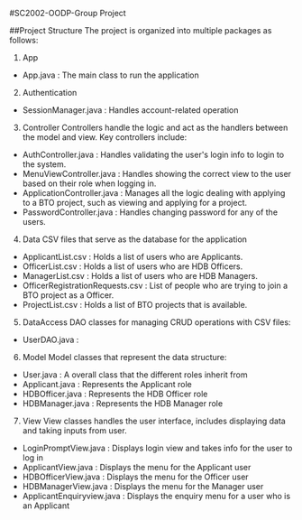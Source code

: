 #SC2002-OODP-Group Project

##Project Structure
The project is organized into multiple packages as follows:

1. App
- App.java : The main class to run the application

2. Authentication

- SessionManager.java : Handles account-related operation

3. Controller
Controllers handle the logic and act as the handlers between the model and view.
Key controllers include:

- AuthController.java : Handles validating the user's login info to login to the system.
- MenuViewController.java : Handles showing the correct view to the user based on their role when logging in.
- ApplicationController.java : Manages all the logic dealing with applying to a BTO project, such as viewing and applying for a project.
- PasswordController.java : Handles changing password for any of the users.

4. Data
CSV files that serve as the database for the application

- ApplicantList.csv : Holds a list of users who are Applicants.
- OfficerList.csv : Holds a list of users who are HDB Officers.
- ManagerList.csv : Holds a list of users who are HDB Managers.
- OfficerRegistrationRequests.csv : List of people who are trying to join a BTO project as a Officer.
- ProjectList.csv : Holds a list of BTO projects that is available.

5. DataAccess
DAO classes for managing CRUD operations with CSV files:

- UserDAO.java : 

6. Model
Model classes that represent the data structure:

- User.java : A overall class that the different roles inherit from
- Applicant.java : Represents the Applicant role
- HDBOfficer.java : Represents the HDB Officer role
- HDBManager.java : Represents the HDB Manager role

7. View
View classes handles the user interface, includes displaying data and taking inputs from user.

- LoginPromptView.java : Displays login view and takes info for the user to log in
- ApplicantView.java : Displays the menu for the Applicant user
- HDBOfficerView.java : Displays the menu for the Officer user
- HDBManagerView.java : Displays the menu for the Manager user
- ApplicantEnquiryview.java : Displays the enquiry menu for a user who is an Applicant